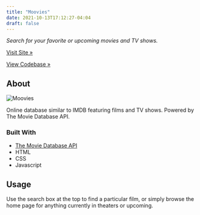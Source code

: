 ```yaml
---
title: "Moovies"
date: 2021-10-13T17:12:27-04:04
draft: false
---
```


*Search for your favorite or upcoming movies and TV shows.*

[Visit Site »](https://caz-moovies.netlify.app)  

[View Codebase »](https://github.com/caz-iii/moovies)


<!-- ABOUT -->
## About

![Moovies](/images/moovies.png)

Online database similar to IMDB featuring films and TV shows. Powered by The Movie Database API.

### Built With

* [The Movie Database API](https://www.themoviedb.org/documentation/api?language=en-US)
* HTML
* CSS
* Javascript

<!-- USAGE EXAMPLES -->
## Usage

Use the search box at the top to find a particular film, or simply browse the home page for anything currently in theaters or upcoming. 